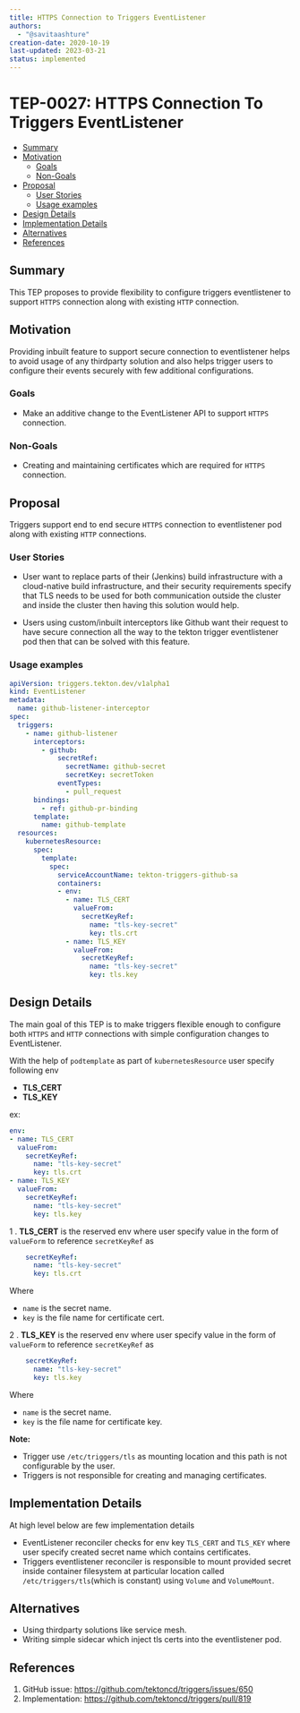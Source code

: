 ```yaml
---
title: HTTPS Connection to Triggers EventListener
authors:
  - "@savitaashture"
creation-date: 2020-10-19
last-updated: 2023-03-21
status: implemented
---
```


# TEP-0027: HTTPS Connection To Triggers EventListener

<!-- toc -->
- [Summary](#summary)
- [Motivation](#motivation)
  - [Goals](#goals)
  - [Non-Goals](#non-goals)
- [Proposal](#proposal)
  - [User Stories](#user-stories)
  - [Usage examples](#usage-examples)
- [Design Details](#design-details)
- [Implementation Details](#implementation-details)
- [Alternatives](#alternatives)
- [References](#references)
<!-- /toc -->

## Summary

This TEP proposes to provide flexibility to configure triggers eventlistener to support 
`HTTPS` connection along with existing `HTTP` connection.

## Motivation

Providing inbuilt feature to support secure connection to eventlistener helps to avoid usage of any thirdparty solution
and also helps trigger users to configure their events securely with few additional configurations. 

### Goals

* Make an additive change to the EventListener API to support `HTTPS` connection.

### Non-Goals

* Creating and maintaining certificates which are required for `HTTPS` connection.

## Proposal

Triggers support end to end secure `HTTPS` connection to eventlistener pod along with existing `HTTP` connections.

### User Stories

* User want to replace parts of their (Jenkins) build infrastructure with a cloud-native build infrastructure,
and their security requirements specify that TLS needs to be used for both communication outside the cluster and 
inside the cluster then having this solution would help. 

* Users using custom/inbuilt interceptors like Github want their request to have secure connection all the way to the tekton trigger eventlistener pod then that can be solved with this feature.

### Usage examples

```yaml
apiVersion: triggers.tekton.dev/v1alpha1
kind: EventListener
metadata:
  name: github-listener-interceptor
spec:
  triggers:
    - name: github-listener
      interceptors:
        - github:
            secretRef:
              secretName: github-secret
              secretKey: secretToken
            eventTypes:
              - pull_request
      bindings:
        - ref: github-pr-binding
      template:
        name: github-template
  resources:
    kubernetesResource:
      spec:
        template:
          spec:
            serviceAccountName: tekton-triggers-github-sa
            containers:
            - env:
              - name: TLS_CERT
                valueFrom:
                  secretKeyRef:
                    name: "tls-key-secret"
                    key: tls.crt
              - name: TLS_KEY
                valueFrom:
                  secretKeyRef:
                    name: "tls-key-secret"
                    key: tls.key
```

## Design Details

The main goal of this TEP is to make triggers flexible enough to configure both `HTTPS` and `HTTP` connections with simple configuration changes to EventListener.

With the help of `podtemplate` as part of `kubernetesResource` user specify following env
* **TLS_CERT**
* **TLS_KEY**

ex:
```yaml
env:
- name: TLS_CERT
  valueFrom:
    secretKeyRef:
      name: "tls-key-secret"
      key: tls.crt
- name: TLS_KEY
  valueFrom:
    secretKeyRef:
      name: "tls-key-secret"
      key: tls.key
```

1 . **TLS_CERT** is the reserved env where user specify value in the form of `valueForm` to reference `secretKeyRef` as
```yaml
    secretKeyRef:
      name: "tls-key-secret"
      key: tls.crt
```
Where
* `name` is the secret name.
* `key` is the file name for certificate cert.

2 . **TLS_KEY** is the reserved env where user specify value in the form of `valueForm` to reference `secretKeyRef` as
```yaml
    secretKeyRef:
      name: "tls-key-secret"
      key: tls.key
```
Where
* `name` is the secret name.
* `key` is the file name for certificate key.

**Note:** 
* Trigger use `/etc/triggers/tls` as mounting location and this path is not configurable by the user.
* Triggers is not responsible for creating and managing certificates.

## Implementation Details
At high level below are few implementation details
* EventListener reconciler checks for env key `TLS_CERT` and `TLS_KEY` where user specify created secret name which contains certificates.
* Triggers eventlistener reconciler is responsible to mount provided secret inside container filesystem at particular location called `/etc/triggers/tls`(which is constant) using `Volume` and `VolumeMount`.

## Alternatives
* Using thirdparty solutions like service mesh.
* Writing simple sidecar which inject tls certs into the eventlistener pod. 

## References 
1. GitHub issue: https://github.com/tektoncd/triggers/issues/650
2. Implementation: https://github.com/tektoncd/triggers/pull/819
